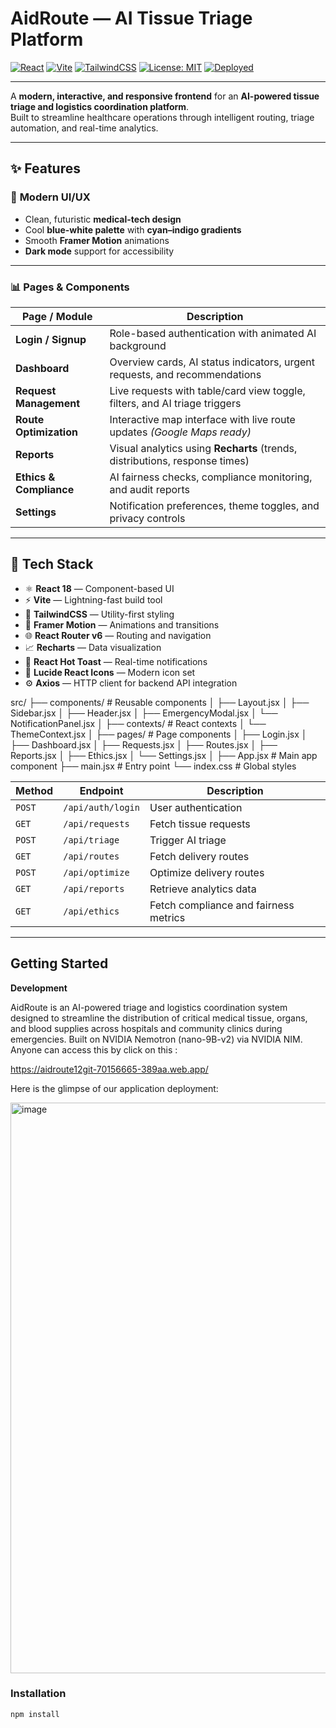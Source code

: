 #  AidRoute — AI Tissue Triage Platform  

[![React](https://img.shields.io/badge/React-18-blue?logo=react)](https://react.dev/)
[![Vite](https://img.shields.io/badge/Vite-Build-FCC72C?logo=vite)](https://vitejs.dev/)
[![TailwindCSS](https://img.shields.io/badge/TailwindCSS-Design-38BDF8?logo=tailwindcss)](https://tailwindcss.com/)
[![License: MIT](https://img.shields.io/badge/License-MIT-green.svg)](LICENSE)
[![Deployed](https://img.shields.io/badge/Live_Demo-Available-success)](https://aidroute12git-70156665-389aa.web.app/)

---

A **modern, interactive, and responsive frontend** for an **AI-powered tissue triage and logistics coordination platform**.  
Built to streamline healthcare operations through intelligent routing, triage automation, and real-time analytics.

---

## ✨ Features  

### 🎨 **Modern UI/UX**  
- Clean, futuristic **medical-tech design**  
- Cool **blue-white palette** with **cyan–indigo gradients**  
- Smooth **Framer Motion** animations  
- **Dark mode** support for accessibility  

---

### 📊 **Pages & Components**  

| Page / Module | Description |
|----------------|--------------|
| **Login / Signup** | Role-based authentication with animated AI background |
| **Dashboard** | Overview cards, AI status indicators, urgent requests, and recommendations |
| **Request Management** | Live requests with table/card view toggle, filters, and AI triage triggers |
| **Route Optimization** | Interactive map interface with live route updates *(Google Maps ready)* |
| **Reports** | Visual analytics using **Recharts** (trends, distributions, response times) |
| **Ethics & Compliance** | AI fairness checks, compliance monitoring, and audit reports |
| **Settings** | Notification preferences, theme toggles, and privacy controls |

---

## 🔧 Tech Stack  

- ⚛️ **React 18** — Component-based UI  
- ⚡ **Vite** — Lightning-fast build tool  
- 🎨 **TailwindCSS** — Utility-first styling  
- 💫 **Framer Motion** — Animations and transitions  
- 🌐 **React Router v6** — Routing and navigation  
- 📈 **Recharts** — Data visualization  
- 🔔 **React Hot Toast** — Real-time notifications  
- 🧭 **Lucide React Icons** — Modern icon set  
- ⚙️ **Axios** — HTTP client for backend API integration  


src/
├── components/          # Reusable components
│   ├── Layout.jsx
│   ├── Sidebar.jsx
│   ├── Header.jsx
│   ├── EmergencyModal.jsx
│   └── NotificationPanel.jsx
│
├── contexts/            # React contexts
│   └── ThemeContext.jsx
│
├── pages/               # Page components
│   ├── Login.jsx
│   ├── Dashboard.jsx
│   ├── Requests.jsx
│   ├── Routes.jsx
│   ├── Reports.jsx
│   ├── Ethics.jsx
│   └── Settings.jsx
│
├── App.jsx              # Main app component
├── main.jsx             # Entry point
└── index.css            # Global styles


 | Method | Endpoint          | Description                           |
| ------ | ----------------- | ------------------------------------- |
| `POST` | `/api/auth/login` | User authentication                   |
| `GET`  | `/api/requests`   | Fetch tissue requests                 |
| `POST` | `/api/triage`     | Trigger AI triage                     |
| `GET`  | `/api/routes`     | Fetch delivery routes                 |
| `POST` | `/api/optimize`   | Optimize delivery routes              |
| `GET`  | `/api/reports`    | Retrieve analytics data               |
| `GET`  | `/api/ethics`     | Fetch compliance and fairness metrics |

---
##  Getting Started 

**Development**

AidRoute is an AI-powered triage and logistics coordination system designed to streamline the distribution of critical medical tissue, organs, and blood supplies across hospitals and community clinics during emergencies. Built on NVIDIA Nemotron (nano-9B-v2) via NVIDIA NIM. Anyone can access this by click on this :

https://aidroute12git-70156665-389aa.web.app/


Here is the glimpse of our application deployment: 

<img width="1866" height="913" alt="image" src="https://github.com/user-attachments/assets/7bd50bb8-36de-4cae-8525-9498b6ab053f" />





###  Installation  
```bash
npm install





